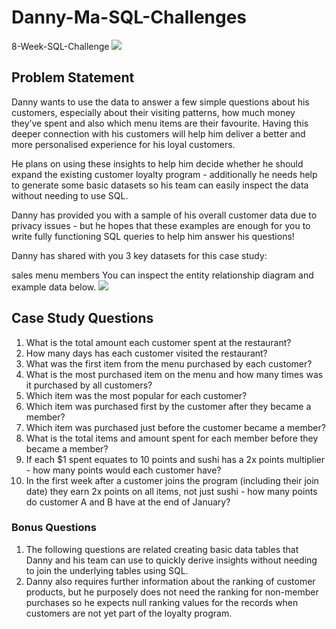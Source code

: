 # Danny-Ma-SQL-Challenges
8-Week-SQL-Challenge
![](https://user-images.githubusercontent.com/61552757/229299637-73b0b41c-7828-4126-98b2-04ac71e25dd1.png)
## Problem Statement
Danny wants to use the data to answer a few simple questions about his customers, especially about their visiting patterns, how much money they’ve spent and also which menu items are their favourite. Having this deeper connection with his customers will help him deliver a better and more personalised experience for his loyal customers.

He plans on using these insights to help him decide whether he should expand the existing customer loyalty program - additionally he needs help to generate some basic datasets so his team can easily inspect the data without needing to use SQL.

Danny has provided you with a sample of his overall customer data due to privacy issues - but he hopes that these examples are enough for you to write fully functioning SQL queries to help him answer his questions!

Danny has shared with you 3 key datasets for this case study:

sales
menu
members You can inspect the entity relationship diagram and example data below.
![](https://user-images.githubusercontent.com/61552757/229301348-81d90d84-b139-429a-8a41-baa43b9d8e08.png)
## Case Study Questions
1. What is the total amount each customer spent at the restaurant?
2. How many days has each customer visited the restaurant?
3. What was the first item from the menu purchased by each customer?
4. What is the most purchased item on the menu and how many times was it purchased by all customers?
5. Which item was the most popular for each customer?
6. Which item was purchased first by the customer after they became a member?
7. Which item was purchased just before the customer became a member?
8. What is the total items and amount spent for each member before they became a member?
9. If each $1 spent equates to 10 points and sushi has a 2x points multiplier - how many points would each customer have?
10. In the first week after a customer joins the program (including their join date) they earn 2x points on all items, not just sushi - how many points do customer A and B have at the end of January?
### Bonus Questions
1. The following questions are related creating basic data tables that Danny and his team can use to quickly derive insights without needing to join the underlying tables using SQL.
2. Danny also requires further information about the ranking of customer products, but he purposely does not need the ranking for non-member purchases so he expects null ranking values for the records when customers are not yet part of the loyalty program.
